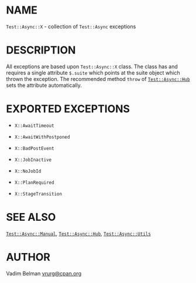 NAME
====



`Test::Async::X` - collection of `Test::Async` exceptions

DESCRIPTION
===========



All exceptions are based upon `Test::Async::X` class. The class has and requires a single attribute `$.suite` which points at the suite object which thrown the exception. The recommended method `throw` of [`Test::Async::Hub`](https://github.com/vrurg/raku-Test-Async/blob/v0.0.8/docs/md/Test/Async/Hub.md) sets the attribute automatically.

EXPORTED EXCEPTIONS
===================

  * `X::AwaitTimeout`

  * `X::AwaitWithPostponed`

  * `X::BadPostEvent`

  * `X::JobInactive`

  * `X::NoJobId`

  * `X::PlanRequired`

  * `X::StageTransition`

SEE ALSO
========

[`Test::Async::Manual`](https://github.com/vrurg/raku-Test-Async/blob/v0.0.8/docs/md/Test/Async/Manual.md), [`Test::Async::Hub`](https://github.com/vrurg/raku-Test-Async/blob/v0.0.8/docs/md/Test/Async/Hub.md), [`Test::Async::Utils`](https://github.com/vrurg/raku-Test-Async/blob/v0.0.8/docs/md/Test/Async/Utils.md)

AUTHOR
======

Vadim Belman <vrurg@cpan.org>

